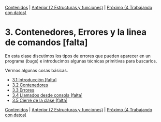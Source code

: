 [Contenidos](../Contenidos.md) \| [Anterior (2 Estructuras y funciones)](../02_Estructuras_y_Funciones/00_Resumen.md) \| [Próximo (4 Trabajando con datos)](../04_Datos/00_Resumen.md)

# 3. Contenedores, Errores y la linea de comandos [falta]
En esta clase discutimos los tipos de errores que pueden aparecer en un programa (bugs) e introducimos algunas técnicas primitivas para buscarlos.

Vermos algunas cosas básicas.


* [3.1 Introducción [falta]](01_Introduccion.md)
* [3.2 Contenedores](02_Contenedores.md)
* [3.3 Errores](03_Bugs.md)
* [3.4 Llamados desde consola [falta]](04_Llamados_desde_cmd.md)
* [3.5 Cierre de la clase [falta]](05_Cierre.md)


[Contenidos](../Contenidos.md) \| [Anterior (2 Estructuras y funciones)](../02_Estructuras_y_Funciones/00_Resumen.md) \| [Próximo (4 Trabajando con datos)](../04_Datos/00_Resumen.md)
